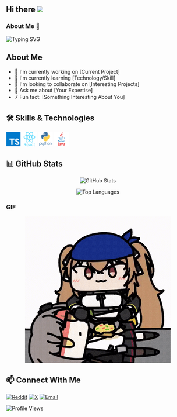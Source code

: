## Hi there <img src="https://media.giphy.com/media/hvRJCLFzcasrR4ia7z/giphy.gif" width="25px">


### About Me 🚀
![Typing SVG](https://readme-typing-svg.herokuapp.com?font=Fira+Code&pause=1000&width=435&lines=Full+Stack+Developer;Always+learning+new+things)

## About Me
- 🔭 I'm currently working on [Current Project]
- 🌱 I'm currently learning [Technology/Skill]
- 👯 I'm looking to collaborate on [Interesting Projects]
- 💬 Ask me about [Your Expertise]
- ⚡ Fun fact: [Something Interesting About You]

## 🛠️ Skills & Technologies
<p align="left">
  <img src="https://raw.githubusercontent.com/devicons/devicon/master/icons/typescript/typescript-original.svg" alt="typescript" width="40" height="40"/>
  <img src="https://raw.githubusercontent.com/devicons/devicon/master/icons/react/react-original-wordmark.svg" alt="react" width="40" height="40"/>
  <img src="https://raw.githubusercontent.com/devicons/devicon/master/icons/python/python-original-wordmark.svg" alt="python" width="40" height="40"/>
  <img src="https://raw.githubusercontent.com/devicons/devicon/master/icons/java/java-original-wordmark.svg" alt="java" width="40" height="40"/>
  <!-- Add more technology icons as needed -->
</p>

## 📊 GitHub Stats
<p align="center">
  <img src="https://github-readme-stats.vercel.app/api?username=tranbinhminh1403&show_icons=true&theme=radical&rank_icon=github&custom_title=My%20GitHub%20Stats" alt="GitHub Stats" />
</p>
<p align="center">
  <img src="https://github-readme-stats.vercel.app/api/top-langs/?username=tranbinhminh1403&layout=compact&theme=radical" alt="Top Languages" />
</p>

### GIF
<p align="center">
  <img src="./gif/9uw0qxjreyqe1.gif" alt="Centered GIF">
</p>

## 📫 Connect With Me
<p align="left">
  <a href="https://www.reddit.com/user/Ferast/" target="_blank"><img src="https://img.shields.io/badge/Reddit-FF4500?style=for-the-badge&logo=reddit&logoColor=white" alt="Reddit"/></a>
  <a href="https://x.com/Ferast10" target="_blank"><img src="https://img.shields.io/badge/X-000000?style=for-the-badge&logo=x&logoColor=white" alt="X"/></a>
  <a href="mailto:tranbinhminh1403@gmail.com"><img src="https://img.shields.io/badge/Email-D14836?style=for-the-badge&logo=gmail&logoColor=white" alt="Email"/></a>
</p>

<!-- Optional: Add a profile visitor counter -->
![Profile Views](https://komarev.com/ghpvc/?username=tranbinhminh1403&color=brightgreen)

<!-- Optional: Add a snake animation of your contribution graph -->
<!-- ![Snake animation](https://github.com/tranbinhminh1403/tranbinhminh140/blob/output/github-contribution-grid-snake.svg) -->